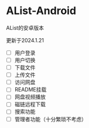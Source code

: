 # AList-Android
 AList的安卓版本

更新于2024.1.21

- [ ] 用户登录
- [ ] 用户切换
- [ ] 下载文件
- [ ] 上传文件
- [ ] 访问网盘
- [ ] README挂载
- [ ] 网盘视频播放
- [ ] 磁链远程下载
- [ ] 搜索功能
- [ ] 管理者功能（十分繁琐不考虑）
